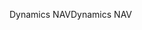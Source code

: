 <span data-ttu-id="72f4d-101">Dynamics NAV</span><span class="sxs-lookup"><span data-stu-id="72f4d-101">Dynamics NAV</span></span>